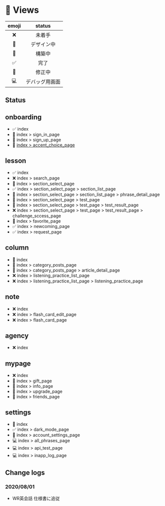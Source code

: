 # 📱 Views
| emoji | status |
|:--:|:--:|
| ❌ | 未着手 |
| 🎨 | デザイン中 |
| 🚧 | 構築中 |
| ✅ | 完了 |
| 🔧 | 修正中 |
| 💻 | デバッグ用画面 |

## Status
## onboarding
- ✅ index
- 🔧 index > sign_in_page
- 🔧 index > sign_up_page
- 🎨 [index > accent_choice_page](./onboarding##)

## lesson
- ✅ index
- ❌ index > search_page
- 🔧 index > section_select_page
- ✅ index > section_select_page > section_list_page
- 🔧 index > section_select_page > section_list_page > phrase_detail_page
- 🔧 index > section_select_page > test_page
- 🔧 index > section_select_page > test_page > test_result_page
- ❌ index > section_select_page > test_page > test_result_page > challenge_sccess_page
- 🔧 index > favorite_page
- ✅ index > newcoming_page
- ✅ index > request_page

## column
- 🔧 index
- 🔧 index > category_posts_page
- 🔧 index > category_posts_page > article_detail_page
- ❌ index > listening_practice_list_page
- ❌ index > listening_practice_list_page > listening_practice_page 

## note
- ❌ index
- ❌ index > flash_card_edit_page
- ❌ index > flash_card_page

## agency
- ❌ index

## mypage
- ❌ index
- 🎨 index > gift_page
- 🎨 index > info_page
- 🎨 index > upgrade_page
- 🎨 index > friends_page

## settings
- 🔧 index
- ✅ index > dark_mode_page
- 🎨 index > account_settings_page
- 💻 index > all_phrases_page
- 💻 index > api_test_page
- 💻 index > inapp_log_page

## Change logs
### 2020/08/01
- WR英会話 仕様書に追従